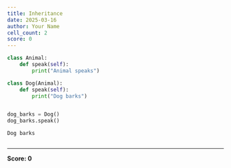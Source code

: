 ```yaml
---
title: Inheritance
date: 2025-03-16
author: Your Name
cell_count: 2
score: 0
---
```


```python
class Animal:
    def speak(self):
        print("Animal speaks")

class Dog(Animal):
    def speak(self):
        print("Dog barks")


dog_barks = Dog()
dog_barks.speak()
```

    Dog barks



```python

```


---
**Score: 0**